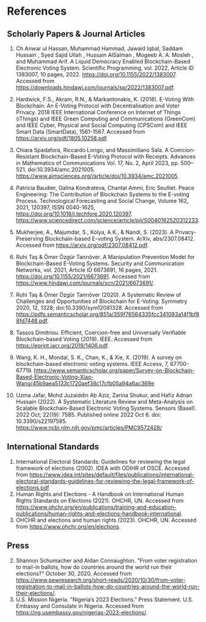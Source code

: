 # References
## Scholarly Papers & Journal Articles
1. Ch Anwar ul Hassan, Muhammad Hammad, Jawaid Iqbal, Saddam Hussain , Syed Sajid Ullah , Hussain AlSalman , Mogeeb A. A. Mosleh , and Muhammad Arif. A Liquid Democracy Enabled Blockchain-Based Electronic Voting System. Scientific Programming, vol. 2022, Article ID 1383007, 10 pages, 2022. https://doi.org/10.1155/2022/1383007. Accessed from https://downloads.hindawi.com/journals/sp/2022/1383007.pdf.
2. Hardwick, F.S., Akram, R.N., & Markantonakis, K. (2018). E-Voting With Blockchain: An E-Voting Protocol with Decentralisation and Voter Privacy. 2018 IEEE International Conference on Internet of Things (iThings) and IEEE Green Computing and Communications (GreenCom) and IEEE Cyber, Physical and Social Computing (CPSCom) and IEEE Smart Data (SmartData), 1561-1567. Accessed from https://arxiv.org/pdf/1805.10258.pdf.
3. Chiara Spadafora, Riccardo Longo, and Massimiliano Sala. A Coercion-Resistant Blockchain-Based E-Voting Protocol with Receipts. Advances in Mathematics of Communications
Vol. 17, No. 2, April 2023, pp. 500–521. doi:10.3934/amc.2021005. https://www.aimsciences.org//article/doi/10.3934/amc.2021005.
4. Patricia Baudier, Galina Kondrateva, Chantal Ammi, Eric Seulliet. Peace Engineering: The Contribution of Blockchain Systems to the E-voting Process. Technological Forecasting and Social Change, Volume 162, 2021, 120397, ISSN 0040-1625, https://doi.org/10.1016/j.techfore.2020.120397. https://www.sciencedirect.com/science/article/pii/S0040162520312233.
5. Mukherjee, A., Majumdar, S., Kolya, A.K., & Nandi, S. (2023). A Privacy-Preserving Blockchain-based E-voting System. ArXiv, abs/2307.08412. Accessed from https://arxiv.org/pdf/2307.08412.pdf.
6. Ruhi Taş & Ömer Özgür Tanrıöver. A Manipulation Prevention Model for Blockchain-Based E-Voting Systems. Security and Communication Networks, vol. 2021, Article ID 6673691, 16 pages, 2021. https://doi.org/10.1155/2021/6673691. Accessed from https://www.hindawi.com/journals/scn/2021/6673691/.
7. Ruhi Taş  & Ömer Özgür Tanrıöver (2020). A Systematic Review of Challenges and Opportunities of Blockchain for E-Voting. Symmetry 2020, 12, 1328; doi:10.3390/sym12081328. Accessed from https://pdfs.semanticscholar.org/851a/359f76564335fcc341083a14f1bf88fd7448.pdf.

8. Tassos Dimitriou. Efficient, Coercion-free and Universally Verifiable Blockchain-based Voting (2019). IEEE. Accessed from https://eprint.iacr.org/2019/1406.pdf.
9. Wang, K. H., Mondal, S. K., Chan, K., & Xie, X. (2019). A survey on blockchain-based electronic voting systems. IEEE Access, 7, 67700-67719. https://www.semanticscholar.org/paper/Survey-on-Blockchain-Based-Electronic-Voting-Xiao-Wang/45b9aea5133c1720aef38c17cfb05a94a6ac369e
10. Uzma Jafar, Mohd Juzaiddin Ab Aziz, Zarina Shukur, and Hafiz Adnan Hussain (2022). A Systematic Literature Review and Meta-Analysis on Scalable Blockchain-Based Electronic Voting Systems. Sensors (Basel). 2022 Oct; 22(19): 7585. Published online 2022 Oct 6. doi: 10.3390/s22197585. https://www.ncbi.nlm.nih.gov/pmc/articles/PMC9572428/



## International Standards 
1. International Electoral Standards: Guidelines for reviewing the legal framework of elections (2002). IDEA with ODIHR of OSCE. Accessed from https://www.idea.int/sites/default/files/publications/international-electoral-standards-guidelines-for-reviewing-the-legal-framework-of-elections.pdf
2. Human Rights and Elections - A Handbook on International Human Rights Standards on Elections (2021). OHCHR, UN. Accessed from https://www.ohchr.org/en/publications/training-and-education-publications/human-rights-and-elections-handbook-international.
3. OHCHR and elections and human rights (2023). OHCHR, UN. Accessed from https://www.ohchr.org/en/elections. 



## Press 
2. Shannon Schumacher and Aidan Connaughton. "From voter registration to mail-in ballots, how do countries around the world run their elections?" October 30, 2020. Accessed from https://www.pewresearch.org/short-reads/2020/10/30/from-voter-registration-to-mail-in-ballots-how-do-countries-around-the-world-run-their-elections/.
3. U.S. Mission Nigeria. "Nigeria’s 2023 Elections." Press Statement. U.S. Embassy and Consulate in Nigeria. Accessed from https://ng.usembassy.gov/nigerias-2023-elections/. 

